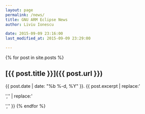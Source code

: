 ```yaml
---
layout: page
permalink: /news/
title: GNU ARM Eclipse News
author: Liviu Ionescu

date: 2015-09-09 23:16:00
last_modified_at: 2015-09-09 23:29:00

---
```


{% for post in site.posts %}
## [{{ post.title }}]({{ post.url }})

{{ post.date | date: "%b %-d, %Y" }}. {{ post.excerpt | replace:'<p>','' | replace:'</p>','' }}
{% endfor %}
